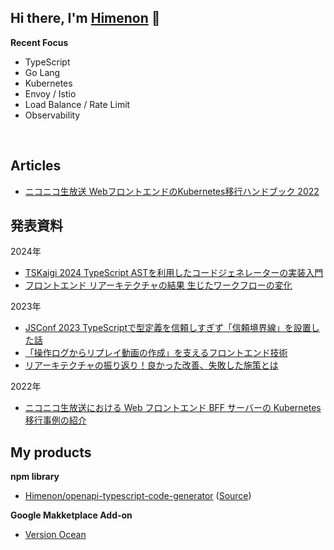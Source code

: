 ## Hi there, I'm [Himenon](https://himenon.github.io/) 👋

**Recent Focus**

* TypeScript
* Go Lang
* Kubernetes
* Envoy / Istio
* Load Balance / Rate Limit
* Observability

<br/>

## Articles

* [ニコニコ生放送 WebフロントエンドのKubernetes移行ハンドブック 2022](https://dwango.github.io/nicolive-kubernetes-migration-handbook-2022/)

## 発表資料

2024年

- [TSKaigi 2024 TypeScript ASTを利用したコードジェネレーターの実装入門](https://www.docswell.com/s/hireroo/K382Y1-tskaigi-2024-05-11-11-30)
- [フロントエンド リアーキテクチャの結果 生じたワークフローの変化](https://www.docswell.com/s/hireroo/K7RREW-2024-09-05-1200)

2023年

- [JSConf 2023 TypeScriptで型定義を信頼しすぎず「信頼境界線」を設置した話](https://www.docswell.com/s/hireroo/5987RP-2023-11-19-JSConfJP-confidence-boundaries-of-values)
- [「操作ログからリプレイ動画の作成」を支えるフロントエンド技術](https://www.docswell.com/s/hireroo/ZVV4D3-techtalk2-2)
- [リアーキテクチャの振り返り！良かった改善、失敗した施策とは](https://www.docswell.com/s/hireroo/5ENGRE-2024-03-26-191500)

2022年

- [ニコニコ生放送における Web フロントエンド BFF サーバーの Kubernetes 移行事例の紹介](https://speakerdeck.com/himenon/introduction-of-k8s-migration-of-nicolive-at-k8sjp)

## My products

**npm library**

* [Himenon/openapi-typescript-code-generator](https://github.com/Himenon/openapi-typescript-code-generator) ([Source](https://github.com/Himenon/openapi-typescript-code-generator))

**Google Makketplace Add-on**

* [Version Ocean](https://workspace.google.com/marketplace/app/version_ocean/81621531033)
